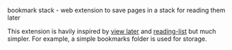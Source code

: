 bookmark stack - web extension to save pages in a stack for reading them later

This extension is havily inspired by [view later](https://chrome.google.com/webstore/detail/view-later-save-links-in/hnolaplfoobcmgfmjphkmbjolinelpkb?hl=en-US)
and [reading-list](https://addons.mozilla.org/en-US/firefox/addon/reading_list/)
but much simpler. For example, a simple bookmarks folder is used for storage.
